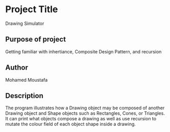 # Project Title
Drawing Simulator

## Purpose of project
Getting familiar with inhertiance, Composite Design Pattern, and recursion

## Author
Mohamed Moustafa

## Description
The program illustrates how a Drawing object may be composed of another Drawing object and Shape objects such as Rectangles, Cones, or Triangles. It can print what objects compose a drawing as well as use recursion to mutate the colour field of each object shape inside a drawing.
